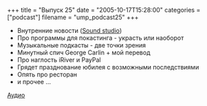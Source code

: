 +++
title = "Выпуск 25"
date = "2005-10-17T15:28:00"
categories = ["podcast"]
filename = "ump_podcast25"
+++


- Внутренние новости ([Sound studio](http://www.freeverse.com/soundstudio/))
- Про программы для покастинга - украсть или наоборот
- Музыкальные подкасты - две точки зрения
- Минутный спич George Carlin + мой перевод
- Про наглость iRiver и PayPal
- Грядет празднование юбилея с возможными последствиями
- Опять про ресторан
- и прочее ...

[Аудио](https://podcast.umputun.com/media/ump_podcast25.mp3)
<audio src="https://podcast.umputun.com/media/ump_podcast25.mp3" preload="none">